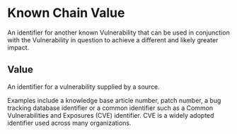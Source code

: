 # Known Chain Value

An identifier for another known Vulnerability that can be used in conjunction with the Vulnerability in question to achieve a different and likely greater impact.

## Value

An identifier for a vulnerability supplied by a source.

Examples include a knowledge base article number, patch number, a bug tracking database identifier or a common identifier such as a Common Vulnerabilities and Exposures (CVE) identifier. CVE is a widely adopted identifier used across many organizations.


